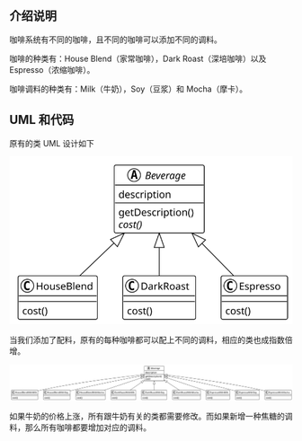 ## 介绍说明

咖啡系统有不同的咖啡，且不同的咖啡可以添加不同的调料。

咖啡的种类有：House Blend（家常咖啡），Dark Roast（深培咖啡）以及 Espresso（浓缩咖啡）。

咖啡调料的种类有：Milk（牛奶），Soy（豆浆）和 Mocha（摩卡）。

## UML 和代码

原有的类 UML 设计如下

<div align="center"><img src="./a/uml_1.svg"></div>

当我们添加了配料，原有的每种咖啡都可以配上不同的调料，相应的类也成指数倍增。

<div align="center"><img src="./a/uml_2.svg"></div>

如果牛奶的价格上涨，所有跟牛奶有关的类都需要修改。而如果新增一种焦糖的调料，那么所有咖啡都要增加对应的调料。
